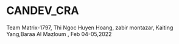 # CANDEV_CRA
Team Matrix-1797, Thi Ngoc Huyen Hoang,  zabir montazar, Kaiting Yang,Baraa Al Mazloum , Feb 04-05,2022
